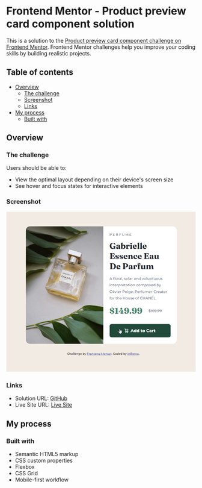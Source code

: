 # Frontend Mentor - Product preview card component solution

This is a solution to the [Product preview card component challenge on Frontend Mentor](https://www.frontendmentor.io/challenges/product-preview-card-component-GO7UmttRfa). Frontend Mentor challenges help you improve your coding skills by building realistic projects. 

## Table of contents

- [Overview](#overview)
  - [The challenge](#the-challenge)
  - [Screenshot](#screenshot)
  - [Links](#links)
- [My process](#my-process)
  - [Built with](#built-with)

## Overview

### The challenge

Users should be able to:

- View the optimal layout depending on their device's screen size
- See hover and focus states for interactive elements

### Screenshot

![](/images/screenshot.png)

### Links

- Solution URL: [GitHub](https://github.com/Infferna1/Product-Preview-Card.git)
- Live Site URL: [Live Site](https://infferna1.github.io/Product-Preview-Card/)

## My process

### Built with

- Semantic HTML5 markup
- CSS custom properties
- Flexbox
- CSS Grid
- Mobile-first workflow
